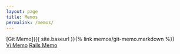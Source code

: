 ```yaml
---
layout: page
title: Memos
permalink: /memos/
---
```



[Git Memo]({{ site.baseurl }}{% link memos/git-memo.markdown %})<br>
[Vi Memo]({{site.baseurl}}/memos/vi-memo.markdown)
[Rails Memo]({{site.baseurl}}/memos/rails-memo.markdown)
